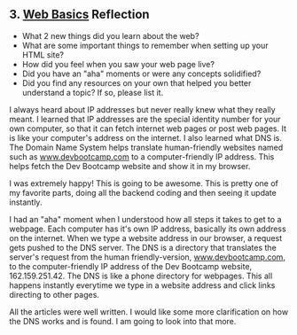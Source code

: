 ## 3. [Web Basics](3_web_basics/readme.md) Reflection

* What 2 new things did you learn about the web?
* What are some important things to remember when setting up your HTML site?
* How did you feel when you saw your web page live?
* Did you have an "aha" moments or were any concepts solidified?
* Did you find any resources on your own that helped you better understand a topic? If so, please list it.

I always heard about IP addresses but never really knew what they really meant. I learned that IP addresses are the special identity number for your own computer, so that it can fetch internet web pages or post web pages. It is like your computer's address on the internet. I also learned what DNS is. The Domain Name System helps translate human-friendly websites named such as www.devbootcamp.com to a computer-friendly IP address. This helps fetch the Dev Bootcamp website and show it in my browser.

I was extremely happy! This is going to be awesome. This is pretty one of my favorite parts, doing all the backend coding and then seeing it update instantly.

I had an "aha" moment when I understood how all steps it takes to get to a webpage. Each computer has it's own IP address, basically its own address on the internet. When we type a website address in our browser, a request gets pushed to the DNS server. The DNS is a directory that translates the server's request from the human friendly-version, www.devbootcamp.com, to the computer-friendly IP address of the Dev Bootcamp website, 162.159.251.42. The DNS is like a phone directory for webpages. This all happens instantly everytime we type in a website address and click links directing to other pages.

All the articles were well written. I would like some more clarification on how the DNS works and is found. I am going to look into that more.
